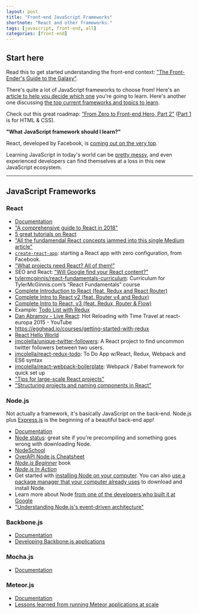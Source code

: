 ```yaml
---
layout: post
title: "Front-end JavaScript Frameworks"
shortnote: "React and other frameworks."
tags: [javascript, front-end, all]
categories: [front-end]
---
```


## Start here

Read this to get started understanding the front-end context: ["The Front-Ender's Guide to the Galaxy"](https://hackernoon.com/a-frontenders-guide-to-the-galaxy-pt-i-ii-3ae2f85d4a01).

There's quite a lot of JavaScript frameworks to choose from! Here's an [article to help you decide which one](https://www.sitepoint.com/top-javascript-frameworks-libraries-tools-use/) you're going to learn. Here's another one discussing [the top current frameworks and topics to learn](https://medium.com/javascript-scene/top-javascript-frameworks-topics-to-learn-in-2017-700a397b711).

Check out this great roadmap: ["From Zero to Front-end Hero, Part 2"](https://medium.freecodecamp.com/from-zero-to-front-end-hero-part-2-adfa4824da9b#.jipjenhuj) ([Part 1](https://medium.freecodecamp.com/from-zero-to-front-end-hero-part-1-7d4f7f0bff02#.sb4dij3lx) is for HTML & CSS).

**"What JavaScript framework should I learn?"**

React, developed by Facebook, is [coming out on the very top](https://medium.freecodecamp.com/angular-2-versus-react-there-will-be-blood-66595faafd51#.275mvwu8w).

Learning JavaScript in today's world can be [pretty messy](https://hackernoon.com/how-it-feels-to-learn-javascript-in-2016-d3a717dd577f#.yufaj0qrc), and even experienced developers can find themselves at a loss in this new JavaScript ecosystem.

<hr>

## JavaScript Frameworks

### React
* [Documentation](https://facebook.github.io/react/docs/getting-started.html)
* ["A comprehensive guide to React in 2018"](https://medium.freecodecamp.org/a-comprehensive-guide-to-react-js-in-2018-ba8bb6975597)
* [5 great tutorials on React](http://andrewhfarmer.com/getting-started-tutorials/)
* ["All the fundamendal React concepts jammed into this single Medium article"](https://medium.freecodecamp.org/all-the-fundamental-react-js-concepts-jammed-into-this-single-medium-article-c83f9b53eac2)
* [`create-react-app`](https://blog.heroku.com/deploying-react-with-zero-configuration): starting a React app with zero configuration, from Facebook.
* ["What projects need React? All of them!"](https://medium.freecodecamp.org/which-projects-need-react-all-of-them-e7ccb6629ba7)
* SEO and React: ["Will Google find your React content?"](http://andrewhfarmer.com/react-seo/)
* [tylermcginnis/react-fundamentals-curriculum](https://github.com/tylermcginnis/react-fundamentals-curriculum): Curriculum for TylerMcGinnis.com’s “React Fundamentals” course
* [Complete Introduction to React (feat. Redux and React Router)](https://frontendmasters.com/courses/react-intro/)
* [Complete Intro to React v2 (feat. Router v4 and Redux)](https://frontendmasters.com/courses/complete-intro-react/)
* [Complete Intro to React, v3 (feat. Redux, Router & Flow)](https://frontendmasters.com/courses/react/)
* Example: [Todo List with Redux](https://redux.js.org/docs/basics/ExampleTodoList.html)
* [Dan Abramov - Live React](https://www.youtube.com/watch?v=xsSnOQynTHs): Hot Reloading with Time Travel at react-europa 2015 - YouTube
* https://egghead.io/courses/getting-started-with-redux
* [React Hello World](https://reactjs.org/docs/hello-world.html)
* [jmcolella/unique-twitter-followers](https://github.com/jmcolella/unique-twitter-followers): A React project to find uncommon twitter followers between two users.
* [jmcolella/react-redux-todo](https://github.com/jmcolella/react-redux-todo): To Do App w/React, Redux, Webpack and ES6 syntax
* [jmcolella/react-webpack-boilerplate](https://github.com/jmcolella/react-webpack-boilerplate): Webpack / Babel framework for quick set up
* ["Tips for large-scale React projects"](https://hackernoon.com/tips-on-react-for-large-scale-projects-3f9ece85983d)
* ["Structuring projects and naming components in React"](https://hackernoon.com/structuring-projects-and-naming-components-in-react-1261b6e18d76)


### Node.js
Not actually a framework, it's basically JavaScript on the back-end. Node.js plus [Express.js](https://expressjs.com/) is the beginning of a beautiful back-end app!

* [Documentation](https://nodejs.org/en/docs/)
* [Node status](http://status.npmjs.org/): great site if you're precompiling and something goes wrong with downloading Node.
* [NodeSchool](http://nodeschool.io/)
* [OverAPI Node.js Cheatsheet](http://overapi.com/nodejs)
* [*Node.js Beginner*](http://www.nodebeginner.org/) book
* [*Node.js In Action*](https://www.manning.com/books/node-js-in-action)
* Get started with [installing Node on your computer](https://docs.npmjs.com/getting-started/installing-node). You can also [use a package manager that your computer already uses](https://nodejs.org/en/download/package-manager/) to download and install Node.
* Learn more about Node [from one of the developers who built it at Google](https://medium.freecodecamp.com/an-interview-with-matt-loring-an-engineer-on-googles-nodejs-runtime-team-3de1adddffdd)
* ["Understanding Node.js's event-driven architecture"](https://medium.freecodecamp.com/understanding-node-js-event-driven-architecture-223292fcbc2d)

### Backbone.js
* [Documentation](http://backbonejs.org/)
* [Developing Backbone.js applications](https://addyosmani.com/backbone-fundamentals/)

### Mocha.js
* [Documentation](https://mochajs.org/)

### Meteor.js
* [Documentation](https://www.meteor.com/)
* [Lessons learned from running Meteor applications at scale](https://medium.freecodecamp.com/scaling-meteor-a-year-on-26ee37588e4b#.o51ip2eal)
